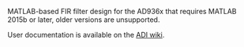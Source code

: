 MATLAB-based FIR filter design for the AD936x that requires MATLAB 2015b or
later, older versions are unsupported.

User documentation is available on the [ADI wiki][wiki].

[wiki]: https://wiki.analog.com/resources/eval/user-guides/ad-fmcomms2-ebz/software/filters
